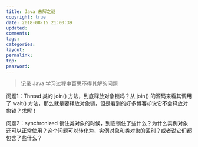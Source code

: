 ```yaml
---
title: Java 未解之谜
copyright: true
date: 2018-08-15 21:00:39
updated:
comments:
tags:
categories:
layout:
permalink:
top:
password:
---
```


<blockquote class="blockquote-center"> 记录 Java 学习过程中百思不得其解的问题 </blockquote>

<!-- more -->

问题1：Thread 类的 join() 方法，到底释放对象锁吗？从 join() 的源码来看其调用了 wait() 方法，那么就是要释放对象锁，但是看到的好多博客却说它不会释放对象锁？求解！

问题2：synchronized 锁住类对象的时候，到底锁住了些什么？为什么实例对象还可以正常使用？这个问题可以转化为，实例对象和类对象的区别？或者说它们都包含了些什么？

